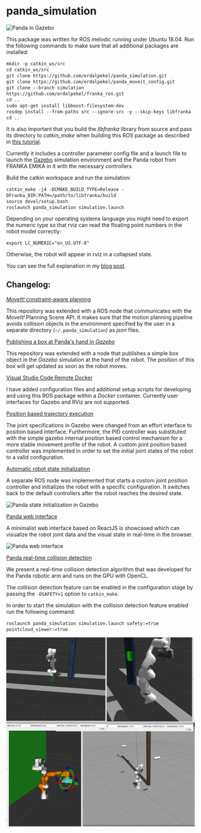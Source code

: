 # panda_simulation

![Panda in Gazebo](assets/panda-in-gazebo.png?raw=true "Panda in Gazebo")

This package was written for ROS melodic running under Ubuntu 18.04. Run the following commands to make sure that all additional packages are installed:

```
mkdir -p catkin_ws/src
cd catkin_ws/src
git clone https://github.com/erdalpekel/panda_simulation.git
git clone https://github.com/erdalpekel/panda_moveit_config.git
git clone --branch simulation https://github.com/erdalpekel/franka_ros.git
cd ..
sudo apt-get install libboost-filesystem-dev
rosdep install --from-paths src --ignore-src -y --skip-keys libfranka
cd ..
```
It is also important that you build the *libfranka* library from source and pass its directory to *catkin_make*  when building this ROS package as described in [this tutorial](https://frankaemika.github.io/docs/installation.html#building-from-source).

Currently it includes a controller parameter config file and a launch file to launch the [Gazebo](http://gazebosim.org) simulation environment and the Panda robot from FRANKA EMIKA in it with the necessary controllers.

Build the catkin workspace and run the simulation:
```
catkin_make -j4 -DCMAKE_BUILD_TYPE=Release -DFranka_DIR:PATH=/path/to/libfranka/build
source devel/setup.bash
roslaunch panda_simulation simulation.launch
```

Depending on your operating systems language you might need to export the numeric type so that rviz can read the floating point numbers in the robot model correctly:

```
export LC_NUMERIC="en_US.UTF-8"
```
Otherwise, the robot will appear in rviz in a collapsed state.


You can see the full explanation in my [blog post](https://erdalpekel.de/?p=55).

## Changelog:

   [_MoveIt!_ constraint-aware planning](https://erdalpekel.de/?p=123)

   This repository was extended with a ROS node that communicates with the _MoveIt!_ Planning Scene API. It makes sure that the motion planning pipeline avoids collision objects in the environment specified by the user in a separate directory (`~/.panda_simulation`) as _json_ files.

   [Publishing a box at Panda's hand in _Gazebo_](https://erdalpekel.de/?p=123)

   This repository was extended with a node that publishes a simple box object in the _Gazebo_ simulation at the hand of the robot. The position of this box will get updated as soon as the robot moves.

   [Visual Studio Code Remote Docker](https://erdalpekel.de/?p=123)

   I have added configuration files and additional setup scripts for developing and using this ROS package within a *Docker* container. Currently user interfaces for Gazebo and RViz are not supported.

   [Position based trajectory execution](https://erdalpekel.de/?p=285)

   The joint specifications in Gazebo were changed from an effort interface to position based interface. Furthermore, the PID controller was substituted with the simple gazebo internal position based control mechanism for a more stable movement profile of the robot. A custom joint position based controller was implemented in order to set the initial joint states of the robot to a valid configuration.

   [Automatic robot state initialization](https://erdalpekel.de/?p=314)

   A separate ROS node was implemented that starts a custom joint position controller and initializes the robot with a specific configuration. It switches back to the default controllers after the robot reaches the desired state.

![Panda state initialization in Gazebo](assets/robot-state-initializer.gif?raw=true "Panda state initialization in Gazebo")

   [Panda web interface](https://erdalpekel.de/?p=340)

   A minimalist web interface based on ReactJS is showcased which can visualize the robot joint data and the visual state in real-time in the browser.

![Panda web interface](assets/panda-web-interface.png?raw=true "Panda web interface")

   [Panda real-time collision detection](https://erdalpekel.de/?p=457)

   We present a real-time collision detection algorithm that was developed for the Panda robotic arm and runs on the GPU with OpenCL.

   The collision detection feature can be enabled in the configuration stage by passing the `-DSAFETY=1` option to `catkin_make`.

   In order to start the simulation with the collision detection feature enabled run the following command:

```
roslaunch panda_simulation simulation.launch safety:=true pointcloud_viewer:=true
```

![Panda real-time collision detection](assets/collision-detection-featured.png?raw=true "Panda real-time collision detection")